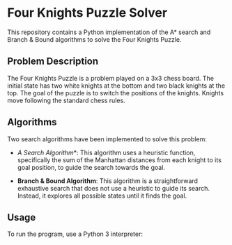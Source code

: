 # Four Knights Puzzle Solver

This repository contains a Python implementation of the A* search and Branch & Bound algorithms to solve the Four Knights Puzzle.

## Problem Description

The Four Knights Puzzle is a problem played on a 3x3 chess board. The initial state has two white knights at the bottom and two black knights at the top. The goal of the puzzle is to switch the positions of the knights. Knights move following the standard chess rules.

## Algorithms

Two search algorithms have been implemented to solve this problem:

- **A* Search Algorithm**: This algorithm uses a heuristic function, specifically the sum of the Manhattan distances from each knight to its goal position, to guide the search towards the goal.

- **Branch & Bound Algorithm**: This algorithm is a straightforward exhaustive search that does not use a heuristic to guide its search. Instead, it explores all possible states until it finds the goal.

## Usage

To run the program, use a Python 3 interpreter:


